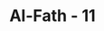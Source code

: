 ---
title: "Al-Fath - 11"
no: 11
arabic_no: ١١
ayah: سَيَقُوْلُ لَكَ الْمُخَلَّفُوْنَ مِنَ الْاَعْرَابِ شَغَلَتْنَآ اَمْوَالُنَا وَاَهْلُوْنَا فَاسْتَغْفِرْ لَنَا ۚيَقُوْلُوْنَ بِاَلْسِنَتِهِمْ مَّا لَيْسَ فِيْ قُلُوْبِهِمْۗ قُلْ فَمَنْ يَّمْلِكُ لَكُمْ مِّنَ اللّٰهِ شَيْـًٔا اِنْ اَرَادَ بِكُمْ ضَرًّا اَوْ اَرَادَ بِكُمْ نَفْعًا ۗبَلْ كَانَ اللّٰهُ بِمَا تَعْمَلُوْنَ خَبِيْرًا 
translation: "Orang-orang Badui yang tertinggal (tidak turut ke Hudaibiyah) akan berkata kepadamu, “Kami telah disibukkan oleh harta dan keluarga kami, maka mohonkanlah ampunan untuk kami.” Mereka mengucapkan sesuatu dengan mulutnya apa yang tidak ada dalam hatinya. Katakanlah, “Maka siapakah yang dapat menghalang-halangi kehendak Allah jika Dia menghendaki bencana terhadap kamu atau jika Dia menghendaki keuntungan bagimu? Sungguh, Allah Mahateliti dengan apa yang kamu kerjakan.” "
tafsir: "Allah menjelaskan kepada Rasulullah saw bahwa beberapa kabilah Arab penduduk padang pasir yang tidak turut pergi ke Mekah untuk mengerjakan umrah akan berkata kepada beliau, \"Kami tidak ikut bersama engkau ke Mekah mengerjakan umrah karena kami sedang sibuk mengurus pekerjaan, harta, dan keluarga kami. Sedangkan kami tidak mempunyai pembantu yang akan membantu kami mengurus semuanya itu sepeninggal kami pergi beserta engkau. Oleh karena itu, mohonkanlah ampunan untuk kami kepada Tuhan engkau, dengan alasan kesibukan kami itu.\"\n\nSewaktu Rasulullah saw memutuskan akan pergi untuk mengerjakan umrah ke Mekah pada tahun keenam Hijrah, beliau mengajak kaum Muslimin ikut bersama-sama beliau. Semakin banyak yang ikut bersama beliau, semakin besar pula artinya karena dengan jumlah kaum Muslimin yang banyak itu akan menimbulkan rasa gentar dalam hati orang-orang musyrik Mekah sehingga mereka menerima kaum Muslimin masuk ke Mekah, dan umrah dapat dilaksanakan dalam suasana yang aman. Di antara kaum Muslimin yang diajak terdapat kabilah-kabilah Arab yang tinggal di padang pasir sekitar kota Medinah, seperti kabilah-kabilah Juhainah, Muzainah, Gifar, Asyja', ad-Dil, dan Aslam. Rasulullah saw menyatakan kepada mereka bahwa tujuan ke Mekah itu semata-mata untuk mengerjakan ibadah umrah dan untuk melihat keluarga yang telah lama ditinggalkan. Oleh karena itu, kepergian ke Mekah tidak dengan senjata lengkap sebagaimana untuk pergi perang, kecuali membawa senjata-senjata yang biasa dibawa oleh para musafir. Di samping itu, dibawa juga binatang-binatang ternak untuk makanan dalam perjalanan dan untuk dihadiahkan kepada penduduk Mekah. Sekalipun demikian, ajakan Rasulullah itu tetap mereka tolak dengan alasan yang mereka kemukakan di atas, padahal mereka menyembunyikan alasan yang sebenarnya.\n\nSekalipun orang-orang Arab penduduk padang pasir berusaha menyembunyikan alasan mereka yang sebenarnya, Allah Maha Mengetahui segala sesuatu. Oleh karena itu, Allah memberitahukan hal itu kepada Rasulullah. Alasan mereka yang sebenarnya adalah dugaan mereka bahwa Rasulullah saw dan kaum Muslimin akan kalah dan ditumpas habis oleh orang-orang musyrik Mekah. Jika mereka ikut bersama Rasulullah, tentu mereka akan kalah dan tertumpas habis pula. Alasan dan isi hati mereka itu disampaikan Allah kepada Rasulullah saw sebelum mereka menghadap beliau untuk memohon dimintakan ampunan kepada Allah atas penolakan mereka. Dengan demikian, Rasulullah telah mengetahui isi hati mereka yang sebenarnya pada saat mereka menghadap.\n\nAllah kemudian mengajarkan kepada Rasulullah jawaban tepat yang akan disampaikan kepada mereka pada waktu mereka minta agar beliau memohonkan ampunan kepada Allah atas dosa mereka. Allah mengajarkan Nabi dengan memerintahkan beliau untuk mengatakan kepada orang-orang Arab penduduk padang pasir itu sebagai penolakan terhadap permintaan mereka, \"Hai orang-orang Arab penduduk padang pasir, kamu menolak ajakanku pergi ke Mekah semata-mata karena kamu mau menghindari bencana dan malapetaka yang kamu duga akan menimpa dirimu. Siapakah di antara kamu yang sanggup melawan kekuasaan Allah jika Dia berkehendak menimpakan bencana dan malapetaka atas dirimu dan siapa pula yang menghindarkan sesuatu yang akan diberikan-Nya kepada seseorang, jika Dia menghendaki-Nya? Tidak seorang pun yang sanggup melakukannya. Oleh karena itu, tidaklah patut kamu mengemukakan alasan bahwa kamu sibuk mengurus urusan, harta, serta menjaga keluargamu sebagai alasan tidak ikut pergi bersamaku ke Mekah. Jika Allah hendak membinasakan semua yang kamu miliki itu, tidak seorang pun yang dapat mempertahankannya, walaupun yang menjaga itu adalah kamu sendiri.\"\n\nAyat ini juga merupakan peringatan kepada orang-orang yang selalu mengemukakan \"kesibukan duniawi\" sebagai alasan meninggalkan kewajiban agama yang telah dibebankan Allah kepada mereka dan untuk melanggar larangan Allah yang telah diperingatkan kepada mereka. Hendaklah kaum Muslimin benar-benar yakin bahwa kesibukan duniawi itu hanyalah untuk mencapai kesenangan dunia yang sifatnya sementara, sedang jihad fi sabilillah akan menghasilkan kebahagiaan hidup abadi di akhirat.\n\nPada akhir ayat ini, Allah menegaskan bahwa Dia Maha Mengetahui segala sesuatu yang dikerjakan oleh hamba-hamba-Nya, termasuk alasan-alasan palsu yang dikemukakan oleh seseorang untuk menghindarkan diri dari perintah Allah. Oleh karena itu, Dia akan memberikan balasan yang adil dan setimpal kepada setiap manusia terhadap segala dosa dan perbuatan yang telah dikerjakan."
---